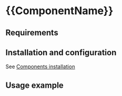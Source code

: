 # {{ComponentName}}

## Requirements
<!-- TODO: fill dependencies (maybe automatic in future) -->
<!-- TODO: add `yarn add ...` with all dependencies -->

## Installation and configuration

<!-- TODO: if something is special or unusual, update this section, else just leave this  -->
See [Components installation](/docs/components_installation.md)

## Usage example

<!-- TODO: put here code exmaples with description -->
